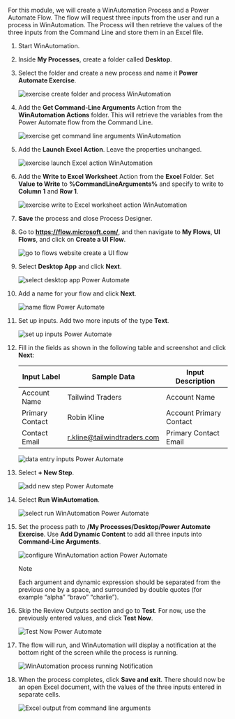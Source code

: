 For this module, we will create a WinAutomation Process and a Power Automate Flow. The flow will request three inputs from the user and run a process in WinAutomation. The Process will then retrieve the values of the three inputs from the Command Line and store them in an Excel file.

1. Start WinAutomation. 
1. Inside **My Processes**, create a folder called **Desktop**. 
1. Select the folder and create a new process and name it **Power Automate Exercise**.

   ![exercise create folder and process WinAutomation](..\media\exercise-create-folder-and-process.png)

1. Add the **Get Command-Line Arguments** Action from the **WinAutomation Actions** folder. This will retrieve the variables from the Power Automate flow from the Command Line.

   ![exercise get command line arguments WinAutomation](..\media\exercise-get-command-line-arguments.png)

1. Add the **Launch Excel Action**. Leave the properties unchanged.

   ![exercise launch Excel action WinAutomation](..\media\exercise-launch-excel-action.png)

1. Add the **Write to Excel Worksheet** Action from the **Excel** Folder. Set **Value to Write** to **%CommandLineArguments%** and specify to write to **Column 1** and **Row 1**.

   ![exercise write to Excel worksheet action WinAutomation](..\media\exercise-write-excel-worksheet-action.png)

1. **Save** the process and close Process Designer.
 
1. Go to **https://flow.microsoft.com/**, and then navigate to **My Flows**, **UI Flows**, and click on **Create a UI Flow**.

   ![go to flows website create a UI flow](..\media\go-to-flows-website-create-ui-flow.png)

1. Select **Desktop App** and click **Next**.

   ![select desktop app Power Automate](..\media\select-desktop-app-power-automate.png)
 
1. Add a name for your flow and click **Next**.

   ![name flow Power Automate](..\media\name-flow-power-automate.png)

1. Set up inputs. Add two more inputs of the type **Text**.

   ![set up inputs Power Automate](..\media\set-up-inputs-power-automate.png)

1. Fill in the fields as shown in the following table and screenshot and click **Next**:


   | Input Label   | Sample Data   | Input Description|
   |-|-|-|
   | Account Name | Tailwind Traders | Account Name |
   | Primary Contact | Robin Kline | Account Primary Contact |
   | Contact Email | r.kline@tailwindtraders.com | Primary Contact Email |

   ![data entry inputs Power Automate](..\media\data-entry-inputs-power-automate.png)
 
 1. Select **+ New Step**.

    ![add new step Power Automate](..\media\add-new-step-power-automate.png)
 
14. Select **Run WinAutomation**.

    ![select run WinAutomation Power Automate](..\media\select-run-power-automate.png)

15. Set the process path to **/My Processes/Desktop/Power Automate Exercise**. Use **Add Dynamic Content** to add all three inputs into **Command-Line Arguments**.

    ![configure WinAutomation action Power Automate](..\media\configure-action-power-automate.png)

    > [!NOTE]
    > Each argument and dynamic expression should be separated from the previous one by a space, and surrounded by double quotes (for example “alpha” “bravo” “charlie”).

16. Skip the Review Outputs section and go to **Test**. For now, use the previously entered values, and click **Test Now**.

    ![Test Now Power Automate](..\media\test-now-power-automate.png)
 
17. The flow will run, and WinAutomation will display a notification at the bottom right of the screen while the process is running.

    ![WinAutomation process running Notification](..\media\winautomation-process-running-notifications.png)

18. When the process completes, click **Save and exit**. There should now be an open Excel document, with the values of the three inputs entered in separate cells.

    ![Excel output from command line arguments](..\media\excel-output-command-line-arguments.png)
